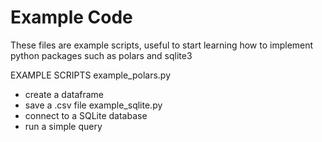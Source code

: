 # Example Code
These files are example scripts, useful to start learning how to implement python packages such as polars and sqlite3

EXAMPLE SCRIPTS
example_polars.py
  - create a dataframe
  - save a .csv file
example_sqlite.py
  - connect to a SQLite database
  - run a simple query

